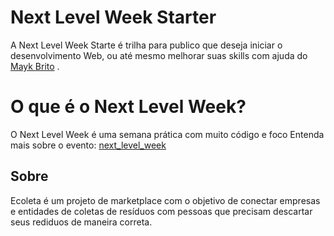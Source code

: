 # Next Level Week Starter

A Next Level Week Starte é trilha para publico que deseja iniciar o desenvolvimento Web, ou até mesmo melhorar suas skills com ajuda do [Mayk Brito](https://github.com/maykbrito 'Mayk Brito') .

# O que é o Next Level Week?

O Next Level Week é uma semana prática com muito código e foco
Entenda mais sobre o evento: [next_level_week](https://nextlevelweek.com/inscricao/1 'next_level_week')


## Sobre
Ecoleta é um projeto de marketplace com o objetivo de conectar empresas e entidades de coletas de resíduos com pessoas que precisam descartar seus rediduos de maneira correta.


